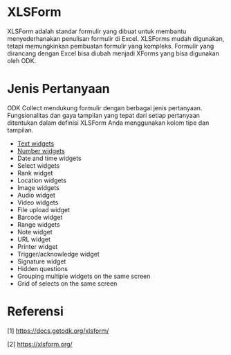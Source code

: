 # XLSForm

XLSForm adalah standar formulir yang dibuat untuk membantu menyederhanakan penulisan formulir di Excel. XLSForms mudah digunakan, tetapi memungkinkan pembuatan formulir yang kompleks. Formulir yang dirancang dengan Excel bisa diubah menjadi XForms yang bisa digunakan oleh ODK.

# Jenis Pertanyaan

ODK Collect mendukung formulir dengan berbagai jenis pertanyaan. Fungsionalitas dan gaya tampilan yang tepat dari setiap pertanyaan ditentukan dalam definisi XLSForm Anda menggunakan kolom tipe dan tampilan.

* [Text widgets](https://docs.getodk.org/form-question-types/#text-widgets)
* [Number widgets](https://docs.getodk.org/form-question-types/#number-widgets)
* Date and time widgets
* Select widgets
* Rank widget
* Location widgets
* Image widgets
* Audio widget
* Video widgets
* File upload widget
* Barcode widget
* Range widgets
* Note widget
* URL widget
* Printer widget
* Trigger/acknowledge widget
* Signature widget
* Hidden questions
* Grouping multiple widgets on the same screen
* Grid of selects on the same screen
# Referensi
<a id="1">[1]</a> https://docs.getodk.org/xlsform/

<a id="2">[2]</a> https://xlsform.org/

